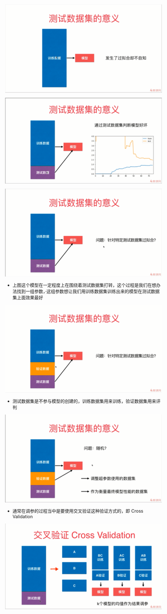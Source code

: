 ![1569158325119](assets/1569158325119.png)

![1569158516288](assets/1569158516288.png)

![1569158723469](assets/1569158723469.png)

- 上图这个模型在一定程度上在围绕着测试数据集打转，这个过程是我们在想办法找到一组参数，·这组参数想让我们用训练数据集训练出来的模型在测试数据集上面效果最好

![1569160442376](assets/1569160442376.png)

- 测试数据集是不参与模型的创建的，训练数据集用来训练，验证数据集用来评判

![1569160827817](assets/1569160827817.png)

- 通常在调参的过程当中是要使用交叉验证这种验证方式的，即 Cross Validation

![1569161323250](assets/1569161323250.png)

